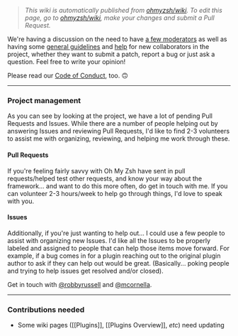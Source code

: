 > _This wiki is automatically published from [ohmyzsh/wiki](https://github.com/ohmyzsh/wiki). To edit this page,_
> _go to [ohmyzsh/wiki](https://github.com/ohmyzsh/wiki), make your changes and submit a Pull Request._

We're having a discussion on the need to have [a few moderators](https://github.com/ohmyzsh/ohmyzsh/issues/2771) as well as having some [general guidelines](https://github.com/ohmyzsh/ohmyzsh/issues/3770) and [help](https://github.com/ohmyzsh/ohmyzsh/wiki/Contribution-Technical-Practices) for new collaborators in the project, whether they want to submit a patch, report a bug or just ask a question. Feel free to write your opinion!

Please read our [Code of Conduct](https://github.com/ohmyzsh/ohmyzsh/blob/master/CODE_OF_CONDUCT.md), too. 🙃

***

### Project management

As you can see by looking at the project, we have a lot of pending Pull Requests and Issues. While there are a number of people helping out by answering Issues and reviewing Pull Requests, I'd like to find 2-3 volunteers to assist me with organizing, reviewing, and helping me work through these.

#### Pull Requests

If you're feeling fairly savvy with Oh My Zsh have sent in pull requests/helped test other requests, and know your way about the framework... and want to do this more often, do get in touch with me. If you can volunteer 2-3 hours/week to help go through things, I'd love to speak with you.

#### Issues

Additionally, if you're just wanting to help out... I could use a few people to assist with organizing new Issues. I'd like all the Issues to be properly labeled and assigned to people that can help those items move forward. For example, if a bug comes in for a plugin reaching out to the original plugin author to ask if they can help out would be great. (Basically... poking people and trying to help issues get resolved and/or closed).

Get in touch with [@robbyrussell](https://github.com/robbyrussell) and [@mcornella](https://github.com/mcornella).

***

### Contributions needed

* Some wiki pages ([[Plugins]], [[Plugins Overview]], _etc_) need updating
